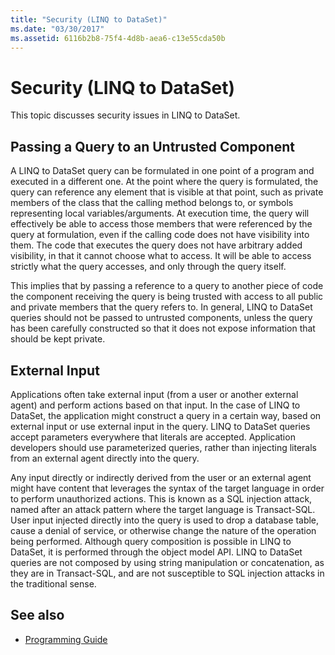 ```yaml
---
title: "Security (LINQ to DataSet)"
ms.date: "03/30/2017"
ms.assetid: 6116b2b8-75f4-4d8b-aea6-c13e55cda50b
---
```

# Security (LINQ to DataSet)

This topic discusses security issues in LINQ to DataSet.  
  
## Passing a Query to an Untrusted Component  

 A LINQ to DataSet query can be formulated in one point of a program and executed in a different one. At the point where the query is formulated, the query can reference any element that is visible at that point, such as private members of the class that the calling method belongs to, or symbols representing local variables/arguments. At execution time, the query will effectively be able to access those members that were referenced by the query at formulation, even if the calling code does not have visibility into them. The code that executes the query does not have arbitrary added visibility, in that it cannot choose what to access. It will be able to access strictly what the query accesses, and only through the query itself.  
  
 This implies that by passing a reference to a query to another piece of code the component receiving the query is being trusted with access to all public and private members that the query refers to. In general, LINQ to DataSet queries should not be passed to untrusted components, unless the query has been carefully constructed so that it does not expose information that should be kept private.  
  
## External Input  

 Applications often take external input (from a user or another external agent) and perform actions based on that input.  In the case of LINQ to DataSet, the application might construct a query in a certain way, based on external input or use external input in the query. LINQ to DataSet queries accept parameters everywhere that literals are accepted. Application developers should use parameterized queries, rather than injecting literals from an external agent directly into the query.  
  
 Any input directly or indirectly derived from the user or an external agent might have content that leverages the syntax of the target language in order to perform unauthorized actions. This is known as a SQL injection attack, named after an attack pattern where the target language is Transact-SQL. User input injected directly into the query is used to drop a database table, cause a denial of service, or otherwise change the nature of the operation being performed. Although query composition is possible in LINQ to DataSet, it is performed through the object model API. LINQ to DataSet queries are not composed by using string manipulation or concatenation, as they are in Transact-SQL, and are not susceptible to SQL injection attacks in the traditional sense.  
  
## See also

- [Programming Guide](programming-guide-linq-to-dataset.md)
